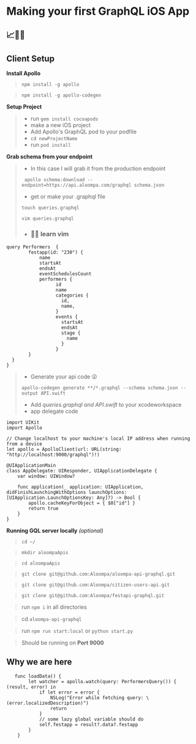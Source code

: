 # Making your first GraphQL iOS App
## 📈💖🍏

## Client Setup
**Install Apollo**

> `npm install -g apollo`

> `npm install -g apollo-codegen`

**Setup Project**
>- run `gem install cocoapods`
>- make a new iOS project
>- Add Apollo's GraphQL pod to your podfile
>- `cd newProjectName`
>- run `pod install`

**Grab schema from your endpoint**
>- In this case I will grab it from the production endpoint
>
> `
apollo schema:download --endpoint=https://api.aloompa.com/graphql schema.json`
>- get or make your .graphql file 
>
> `touch queries.graphql`
> 
> `vim queries.graphql`
>- ### 👩‍🏫 learn vim
```
query Performers  { 
        festapp(id: "230") {
            name
            startsAt
            endsAt
            eventSchedulesCount
            performers {
                  id
                  name
                  categories {
                    id,
                    name,
                  }
                  events {
                    startsAt
                    endsAt
                    stage {
                      name
                    }
                  }
        }
  }
}
```
>- Generate your api code 😮
>
>`apollo-codegen generate **/*.graphql --schema schema.json --output API.swift`
>- Add *queries.graphql and API.swift* to your xcodeworkspace
>- app delegate code 

```
import UIKit
import Apollo

// Change localhost to your machine's local IP address when running from a device
let apollo = ApolloClient(url: URL(string: "http://localhost:9000/graphql")!)

@UIApplicationMain
class AppDelegate: UIResponder, UIApplicationDelegate {
    var window: UIWindow?
    
    func application(_ application: UIApplication, didFinishLaunchingWithOptions launchOptions: [UIApplication.LaunchOptionsKey: Any]?) -> Bool {
        apollo.cacheKeyForObject = { $0["id"] }
        return true
    }
}
```

**Running GQL server locally** *(optional)*
> `cd ~/`

> `mkdir aloompaApis`

> `cd aloompaApis`

> `git clone git@github.com:Aloompa/aloompa-api-graphql.git`

> `git clone git@github.com:Aloompa/citizen-users-api.git`

> `git clone git@github.com:Aloompa/festapi-graphql.git`

> run `npm i` in all directories

> cd `aloompa-api-graphql`

> run `npm run start:local` or `python start.py`

> Should be running on **Port 9000**

## Why we are here

```
   func loadData() {
        let watcher = apollo.watch(query: PerformersQuery()) { (result, error) in
            if let error = error {
                NSLog("Error while fetching query: \(error.localizedDescription)")
                return
            }
            // some lazy global variable should do
            self.festapp = result?.data?.festapp
        }
    }
```

